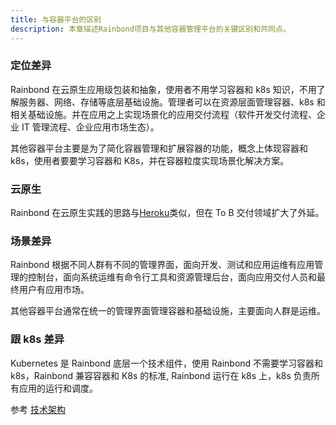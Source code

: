 ```yaml
---
title: 与容器平台的区别
description: 本章描述Rainbond项目与其他容器管理平台的关键区别和共同点。
---
```


<!-- <image src="https://grstatic.oss-cn-shanghai.aliyuncs.com/docs/images/WechatIMG110.jpeg" title="产品定位图例说明" /> -->

### 定位差异

Rainbond 在云原生应用级包装和抽象，使用者不用学习容器和 k8s 知识，不用了解服务器、网络、存储等底层基础设施。管理者可以在资源层面管理容器、k8s 和相关基础设施。并在应用之上实现场景化的应用交付流程（软件开发交付流程、企业 IT 管理流程、企业应用市场生态）。

其他容器平台主要是为了简化容器管理和扩展容器的功能，概念上体现容器和 k8s，使用者要要学习容器和 K8s，并在容器粒度实现场景化解决方案。

### 云原生

Rainbond 在云原生实践的思路与[Heroku](https://www.heroku.com/)类似，但在 To B 交付领域扩大了外延。

### 场景差异

Rainbond 根据不同人群有不同的管理界面，面向开发、测试和应用运维有应用管理的控制台，面向系统运维有命令行工具和资源管理后台，面向应用交付人员和最终用户有应用市场。

其他容器平台通常在统一的管理界面管理容器和基础设施，主要面向人群是运维。

### 跟 k8s 差异

Kubernetes 是 Rainbond 底层一个技术组件，使用 Rainbond 不需要学习容器和 k8s，Rainbond 兼容容器和 K8s 的标准, Rainbond 运行在 k8s 上，k8s 负责所有应用的运行和调度。

参考 [技术架构](/docs/quick-start/architecture/)

